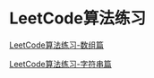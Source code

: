 # LeetCode算法练习

[LeetCode算法练习-数组篇](https://github.com/wulijie/AndroidNotes/blob/master/LeetCode/LeetCode.md)

[LeetCode算法练习-字符串篇](https://github.com/wulijie/AndroidNotes/blob/master/LeetCode/LeetCode-01.md)

